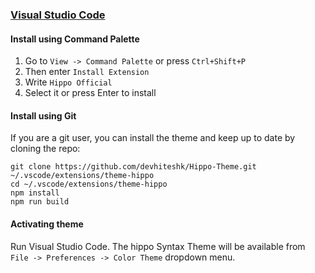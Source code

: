 ### [Visual Studio Code](https://code.visualstudio.com/)

#### Install using Command Palette

1.  Go to `View -> Command Palette` or press `Ctrl+Shift+P`
2.  Then enter `Install Extension`
3.  Write `Hippo Official`
4.  Select it or press Enter to install

#### Install using Git

If you are a git user, you can install the theme and keep up to date by cloning the repo:

    git clone https://github.com/devhiteshk/Hippo-Theme.git ~/.vscode/extensions/theme-hippo
    cd ~/.vscode/extensions/theme-hippo
    npm install
    npm run build

#### Activating theme

Run Visual Studio Code. The hippo Syntax Theme will be available from `File -> Preferences -> Color Theme` dropdown menu.
